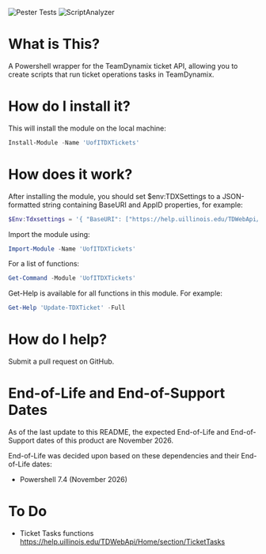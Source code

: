 ![Pester Tests](https://github.com/techservicesillinois/SecOps-Powershell-TDXTickets/workflows/Pester%20Tests/badge.svg)
![ScriptAnalyzer](https://github.com/techservicesillinois/SecOps-Powershell-TDXTickets/workflows/ScriptAnalyzer/badge.svg)

# What is This?

A Powershell wrapper for the TeamDynamix ticket API, allowing you to create scripts that run ticket operations tasks in TeamDynamix.

# How do I install it?

This will install the module on the local machine:
```Powershell
Install-Module -Name 'UofITDXTickets'
```

# How does it work?

After installing the module, you should set $env:TDXSettings to a JSON-formatted string containing BaseURI and AppID properties, for example:
```Powershell
$Env:Tdxsettings = '{ "BaseURI": ["https://help.uillinois.edu/TDWebApi/api/"], "AppID": ["01"] }'
```
Import the module using:
```Powershell
Import-Module -Name 'UofITDXTickets'
```
For a list of functions:
```Powershell
Get-Command -Module 'UofITDXTickets'
```
Get-Help is available for all functions in this module. For example:
```Powershell
Get-Help 'Update-TDXTicket' -Full
```

# How do I help?

Submit a pull request on GitHub.

# End-of-Life and End-of-Support Dates

As of the last update to this README, the expected End-of-Life and End-of-Support dates of this product are November 2026.

End-of-Life was decided upon based on these dependencies and their End-of-Life dates:

- Powershell 7.4 (November 2026)

# To Do

- Ticket Tasks functions https://help.uillinois.edu/TDWebApi/Home/section/TicketTasks

